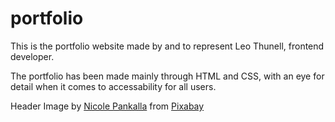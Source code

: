 # portfolio
This is the portfolio website made by and to represent Leo Thunell, frontend developer.

The portfolio has been made mainly through HTML and CSS, with an eye for detail when it comes to accessability for all users.


Header Image by <a href="https://pixabay.com/users/medienservice-1888061/?utm_source=link-attribution&amp;utm_medium=referral&amp;utm_campaign=image&amp;utm_content=2917553">Nicole Pankalla</a> from <a href="https://pixabay.com//?utm_source=link-attribution&amp;utm_medium=referral&amp;utm_campaign=image&amp;utm_content=2917553">Pixabay</a>
